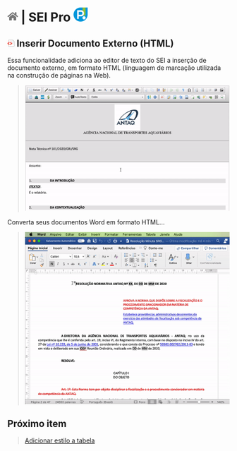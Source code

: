 # [![Home](../img/home.png)](../) |  SEI Pro ![Icone](../img/icon-32.png)

## ![SEI Pro Inserir Documento Externo (HTML)](../img/icon-inserirhtml.png) Inserir Documento Externo (HTML)

Essa funcionalidade adiciona ao editor de texto do SEI a inserção de documento externo, em formato HTML (linguagem de marcação utilizada na construção de páginas na Web).

> ![Tela Inserir Documento Externo (HTML)](../img/tela-inserirhtml.gif) 

Converta seus documentos Word em formato HTML...

> ![Tela Inserir Documento Externo (HTML)](../img/tela-inserirhtml2.gif) 

## Próximo item

> [Adicionar estilo a tabela](./ESTILOTABELA.md)

